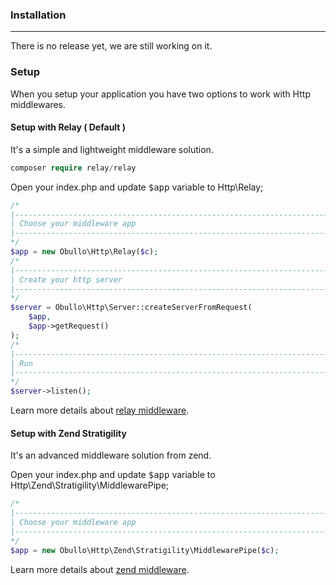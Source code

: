 
### Installation

----

There is no release yet, we are still working on it.

### Setup

When you setup your application you have two options to work with Http middlewares.

#### Setup with Relay ( Default )

It's a simple and lightweight middleware solution.

```php
composer require relay/relay
```

Open your index.php and update <kbd>$app</kbd> variable to Http\Relay;

```php
/*
|--------------------------------------------------------------------------
| Choose your middleware app
|--------------------------------------------------------------------------
*/
$app = new Obullo\Http\Relay($c);
/*
|--------------------------------------------------------------------------
| Create your http server
|--------------------------------------------------------------------------
*/
$server = Obullo\Http\Server::createServerFromRequest(
    $app,
    $app->getRequest()
);
/*
|--------------------------------------------------------------------------
| Run
|--------------------------------------------------------------------------
*/
$server->listen();
```

Learn more details about <a href="http://relayphp.com/" target="_blank">relay middleware</a>.


#### Setup with Zend Stratigility

It's an advanced middleware solution from zend.

Open your index.php and update <kbd>$app</kbd> variable to Http\Zend\Stratigility\MiddlewarePipe;

```php
/*
|--------------------------------------------------------------------------
| Choose your middleware app
|--------------------------------------------------------------------------
*/
$app = new Obullo\Http\Zend\Stratigility\MiddlewarePipe($c);
```

Learn more details about <a href="https://github.com/zendframework/zend-stratigility" target="_blank">zend middleware</a>.